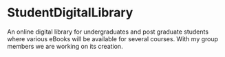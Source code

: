 # StudentDigitalLibrary
An online digital library for undergraduates and post graduate students where various eBooks will be available for several courses. With my group members we are working on its creation.
